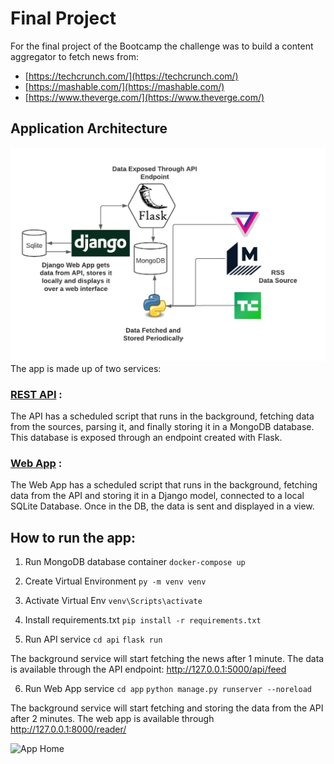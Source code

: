 # Final Project
For the final project of the Bootcamp the challenge was to build a content aggregator to fetch news from:
-   [https://techcrunch.com/](https://techcrunch.com/)
-   [https://mashable.com/](https://mashable.com/)
-   [https://www.theverge.com/](https://www.theverge.com/)
## Application Architecture
![Application Architecture](https://github.com/dexterneutron/final_project_py/blob/main/docs/architecture.png)
The app is made up of two services:
### [REST API](https://github.com/dexterneutron/final_project_py/tree/main/api) :
The API has a scheduled script that runs in the background, fetching data from the sources, parsing it, and finally storing it in a MongoDB database. This database is exposed through an endpoint created with Flask.
 ### [Web App](https://github.com/dexterneutron/final_project_py/tree/main/app) :
The Web App has a scheduled script that runs in the background, fetching data from the API and storing it in a Django model, connected to a local SQLite Database. Once in the DB, the data is sent and displayed in a view.

## How to run the app:

 1. Run MongoDB database container
`docker-compose up`

 2. Create Virtual Environment
 `py -m venv venv`

 3. Activate Virtual Env
`venv\Scripts\activate`

 4. Install requirements.txt
 ````pip install -r requirements.txt````

 5. Run API service
  `cd api`
  `flask run`
  
The background service will start fetching the news after 1 minute. The data is available through the API endpoint:
http://127.0.0.1:5000/api/feed

 6. Run Web App service
  `cd app`
  `python manage.py runserver --noreload`
  
The background service will start fetching and storing the data from the API after 2 minutes. The web app is available through  http://127.0.0.1:8000/reader/ 

![App Home](https://github.com/dexterneutron/final_project_py/blob/main/docs/screenshot.PNG)
